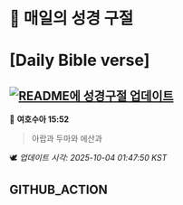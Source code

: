 # 🙏 매일의 성경 구절
# [Daily Bible verse]
## [![README에 성경구절 업데이트](https://github.com/DONGSUKA/first_test/actions/workflows/update-readme-bible.yml/badge.svg)](https://github.com/DONGSUKA/first_test/actions/workflows/update-readme-bible.yml)
<!-- START_BIBLE_VERSE -->
📖 **여호수아 15:52**
> 아랍과 두마와 에산과

🕊️ _업데이트 시각: 2025-10-04 01:47:50 KST_
  <!-- END_BIBLE_VERSE -->
## GITHUB_ACTION
